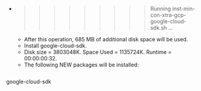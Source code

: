 * >>>>>>>>> Running inst-min-con-xtra-gcp-google-cloud-sdk.sh ...
  * After this operation, 685 MB of additional disk space will be used.
  * Install google-cloud-sdk.
  * Disk size = 3803048K. Space Used = 1135724K. Runtime = 00:00:00:32.
  * The following NEW packages will be installed:
  ```bash
google-cloud-sdk
  ```

